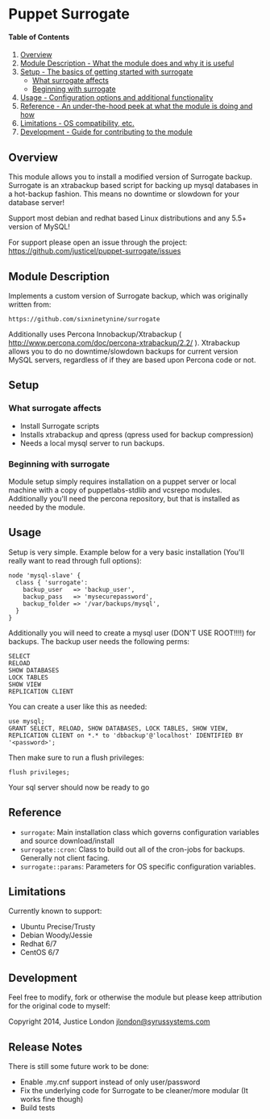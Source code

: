 # Puppet Surrogate

#### Table of Contents

1. [Overview](#overview)
2. [Module Description - What the module does and why it is useful](#module-description)
3. [Setup - The basics of getting started with surrogate](#setup)
    * [What surrogate affects](#what-surrogate-affects)
    * [Beginning with surrogate](#beginning-with-surrogate)
4. [Usage - Configuration options and additional functionality](#usage)
5. [Reference - An under-the-hood peek at what the module is doing and how](#reference)
5. [Limitations - OS compatibility, etc.](#limitations)
6. [Development - Guide for contributing to the module](#development)

## Overview

This module allows you to install a modified version of Surrogate backup.
Surrogate is an xtrabackup based script for backing up mysql databases in a hot-backup
fashion. This means no downtime or slowdown for your database server!

Support most debian and redhat based Linux distributions and any 5.5+ version of MySQL!

For support please open an issue through the project: https://github.com/justicel/puppet-surrogate/issues

## Module Description

Implements a custom version of Surrogate backup, which was originally written from:
    
    https://github.com/sixninetynine/surrogate

Additionally uses Percona Innobackup/Xtrabackup ( http://www.percona.com/doc/percona-xtrabackup/2.2/ ).
Xtrabackup allows you to do no downtime/slowdown backups for current version MySQL servers, regardless
of if they are based upon Percona code or not.

## Setup

### What surrogate affects

* Install Surrogate scripts
* Installs xtrabackup and qpress (qpress used for backup compression)
* Needs a local mysql server to run backups.

### Beginning with surrogate

Module setup simply requires installation on a puppet server or local machine with a copy of puppetlabs-stdlib
and vcsrepo modules. Additionally you'll need the percona repository, but that is installed as needed by the module.

## Usage

Setup is very simple. Example below for a very basic installation (You'll really want to read through full options):

    node 'mysql-slave' {
      class { 'surrogate':
        backup_user   => 'backup_user',
        backup_pass   => 'mysecurepassword',
        backup_folder => '/var/backups/mysql',
      }
    }

Additionally you will need to create a mysql user (DON'T USE ROOT!!!!) for backups. The backup user needs the following perms:

    SELECT
    RELOAD
    SHOW DATABASES
    LOCK TABLES
    SHOW VIEW
    REPLICATION CLIENT

You can create a user like this as needed:

    use mysql;
    GRANT SELECT, RELOAD, SHOW DATABASES, LOCK TABLES, SHOW VIEW, REPLICATION CLIENT on *.* to 'dbbackup'@'localhost' IDENTIFIED BY '<password>';

Then make sure to run a flush privileges:

    flush privileges;

Your sql server should now be ready to go

## Reference

* `surrogate`: Main installation class which governs configuration variables and source download/install
* `surrogate::cron`: Class to build out all of the cron-jobs for backups. Generally not client facing.
* `surrogate::params`: Parameters for OS specific configuration variables.

## Limitations

Currently known to support:

* Ubuntu Precise/Trusty
* Debian Woody/Jessie
* Redhat 6/7
* CentOS 6/7

## Development

Feel free to modify, fork or otherwise the module but please keep attribution for the original code to myself:

Copyright 2014, Justice London <jlondon@syrussystems.com>

## Release Notes

There is still some future work to be done:
* Enable .my.cnf support instead of only user/password
* Fix the underlying code for Surrogate to be cleaner/more modular (It works fine though)
* Build tests
